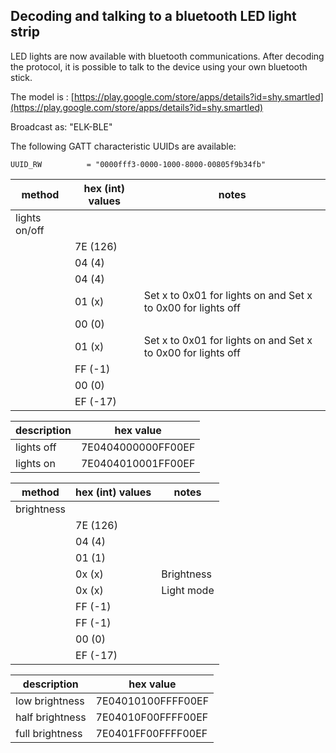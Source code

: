 ## Decoding and talking to a bluetooth LED light strip

LED lights are now available with bluetooth communications. After decoding the protocol, it is possible to talk to the device using your own bluetooth stick.

The model is : [https://play.google.com/store/apps/details?id=shy.smartled](https://play.google.com/store/apps/details?id=shy.smartled)

Broadcast as: 
"ELK-BLE"

The following GATT characteristic UUIDs are available:

```
UUID_RW          = "0000fff3-0000-1000-8000-00805f9b34fb"
```

|method | hex (int) values| notes|
|---|---|---|
|lights on/off|  ||
| | 7E (126) ||
| | 04 (4) ||
| | 04 (4)||
| | 01 (x) |Set x to 0x01 for lights on and Set x to 0x00 for lights off |
| | 00 (0) ||
| | 01 (x) |Set x to 0x01 for lights on and Set x to 0x00 for lights off |
| | FF (-1) ||
| | 00 (0) ||
| | EF (-17) ||

|description |hex value |
|---|---|
|lights off | 7E0404000000FF00EF | 
|lights on  | 7E0404010001FF00EF |


|method | hex (int) values| notes|
|---|---|---|
|brightness|  ||
| | 7E (126) ||
| | 04 (4) ||
| | 01 (1) ||
| | 0x (x) |Brightness |
| | 0x (x) |Light mode |
| | FF (-1) ||
| | FF (-1) ||
| | 00 (0) ||
| | EF (-17) ||

|description |hex value |
|---|---|
|low brightness  | 7E04010100FFFF00EF | 
|half brightness | 7E04010F00FFFF00EF | 
|full brightness | 7E0401FF00FFFF00EF |

